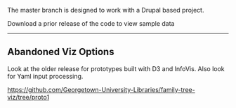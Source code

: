 The master branch is designed to work with a Drupal based project.

Download a prior release of the code to view sample data

---
## Abandoned Viz Options

Look at the older release for prototypes built with D3 and InfoVis.  Also look for Yaml input processing.

https://github.com/Georgetown-University-Libraries/family-tree-viz/tree/proto1
